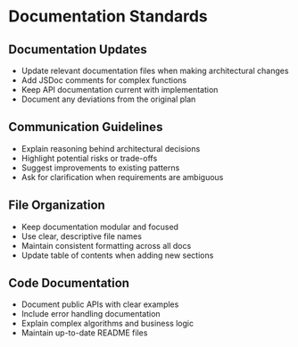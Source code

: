 # Documentation Standards

## Documentation Updates
- Update relevant documentation files when making architectural changes
- Add JSDoc comments for complex functions
- Keep API documentation current with implementation
- Document any deviations from the original plan

## Communication Guidelines
- Explain reasoning behind architectural decisions
- Highlight potential risks or trade-offs
- Suggest improvements to existing patterns
- Ask for clarification when requirements are ambiguous

## File Organization
- Keep documentation modular and focused
- Use clear, descriptive file names
- Maintain consistent formatting across all docs
- Update table of contents when adding new sections

## Code Documentation
- Document public APIs with clear examples
- Include error handling documentation
- Explain complex algorithms and business logic
- Maintain up-to-date README files
